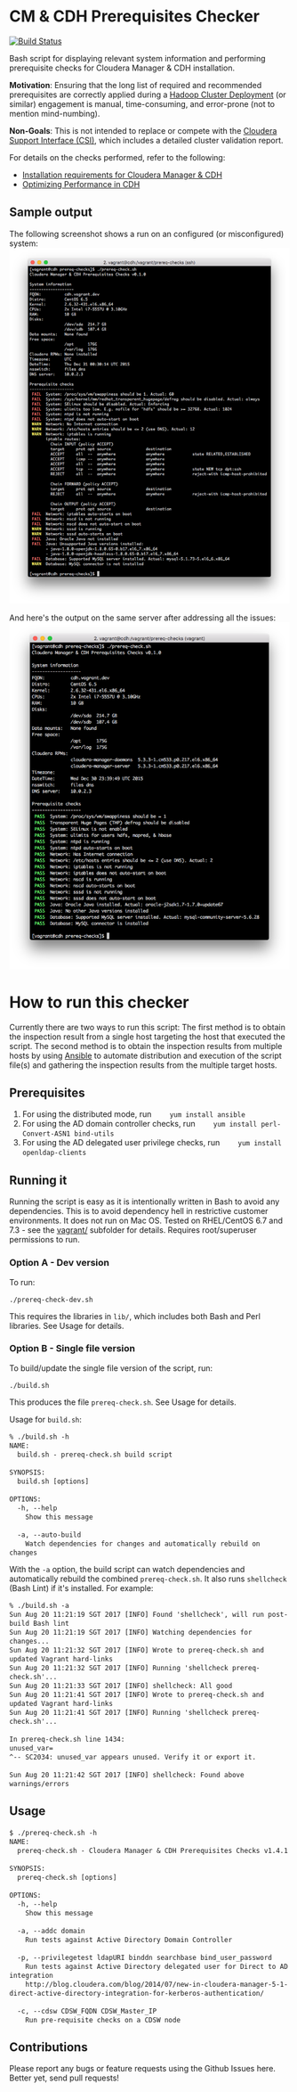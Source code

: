 # CM & CDH Prerequisites Checker

[![Build Status](https://travis-ci.org/cloudera-ps/prereq-checks.svg?branch=master)](https://travis-ci.org/cloudera-ps/prereq-checks)

Bash script for displaying relevant system information and performing
prerequisite checks for Cloudera Manager & CDH installation.

**Motivation**: Ensuring that the long list of required and recommended
prerequisites are correctly applied during a [Hadoop Cluster
Deployment](http://www.cloudera.com/content/www/en-us/services-support/professional-services/cluster-certification.html)
(or similar) engagement is manual, time-consuming, and error-prone (not to
mention mind-numbing).

**Non-Goals**: This is not intended to replace or compete with the
[Cloudera Support Interface (CSI)](http://blog.cloudera.com/blog/2014/02/secrets-of-cloudera-support-inside-our-own-enterprise-data-hub/),
which includes a detailed cluster validation report.

For details on the checks performed, refer to the following:
- [Installation requirements for Cloudera Manager & CDH](http://www.cloudera.com/content/www/en-us/documentation/enterprise/latest/topics/installation_reqts.html)
- [Optimizing Performance in CDH](http://www.cloudera.com/content/www/en-us/documentation/enterprise/latest/topics/cdh_admin_performance.html)

## Sample output

The following screenshot shows a run on an configured (or misconfigured)
system:
![Sample run - with failures](images/sample-run-fail.png)

And here's the output on the same server after addressing all the issues:
![Sample run - all passes](images/sample-run-pass.png)

# How to run this checker

Currently there are two ways to run this script:
The first method is to obtain the inspection result from a single host targeting
the host that executed the script.
The second method is to obtain the inspection results from multiple hosts
by using [Ansible](https://www.ansible.com/) to automate distribution and
execution of the script file(s) and gathering the inspection results from
the multiple target hosts.

## Prerequisites
1. For using the distributed mode, run
`    yum install ansible`
2. For using the AD domain controller checks, run
`    yum install perl-Convert-ASN1 bind-utils`
3. For using the AD delegated user privilege checks, run
`    yum install openldap-clients`

## Running it

Running the script is easy as it is intentionally written in Bash to avoid any
dependencies. This is to avoid dependency hell in restrictive customer
environments. It does not run on Mac OS. Tested on RHEL/CentOS 6.7 and 7.3 - see
the [vagrant/](vagrant/) subfolder for details. Requires root/superuser
permissions to run.

### Option A - Dev version

To run:

    ./prereq-check-dev.sh

This requires the libraries in `lib/`, which includes both Bash and Perl
libraries. See Usage for details.

### Option B - Single file version

To build/update the single file version of the script, run:

    ./build.sh

This produces the file `prereq-check.sh`. See Usage for details.

Usage for `build.sh`:

```
% ./build.sh -h
NAME:
  build.sh - prereq-check.sh build script

SYNOPSIS:
  build.sh [options]

OPTIONS:
  -h, --help
    Show this message

  -a, --auto-build
    Watch dependencies for changes and automatically rebuild on changes
```

With the `-a` option, the build script can watch dependencies and automatically
rebuild the combined `prereq-check.sh`. It also runs `shellcheck` (Bash Lint) if
it's installed. For example:

```
% ./build.sh -a
Sun Aug 20 11:21:19 SGT 2017 [INFO] Found 'shellcheck', will run post-build Bash lint
Sun Aug 20 11:21:19 SGT 2017 [INFO] Watching dependencies for changes...
Sun Aug 20 11:21:32 SGT 2017 [INFO] Wrote to prereq-check.sh and updated Vagrant hard-links
Sun Aug 20 11:21:32 SGT 2017 [INFO] Running 'shellcheck prereq-check.sh'...
Sun Aug 20 11:21:33 SGT 2017 [INFO] shellcheck: All good
Sun Aug 20 11:21:41 SGT 2017 [INFO] Wrote to prereq-check.sh and updated Vagrant hard-links
Sun Aug 20 11:21:41 SGT 2017 [INFO] Running 'shellcheck prereq-check.sh'...

In prereq-check.sh line 1434:
unused_var=
^-- SC2034: unused_var appears unused. Verify it or export it.

Sun Aug 20 11:21:42 SGT 2017 [INFO] shellcheck: Found above warnings/errors
```

## Usage

```
$ ./prereq-check.sh -h
NAME:
  prereq-check.sh - Cloudera Manager & CDH Prerequisites Checks v1.4.1

SYNOPSIS:
  prereq-check.sh [options]

OPTIONS:
  -h, --help
    Show this message

  -a, --addc domain
    Run tests against Active Directory Domain Controller

  -p, --privilegetest ldapURI binddn searchbase bind_user_password
    Run tests against Active Directory delegated user for Direct to AD integration
    http://blog.cloudera.com/blog/2014/07/new-in-cloudera-manager-5-1-direct-active-directory-integration-for-kerberos-authentication/

  -c, --cdsw CDSW_FQDN CDSW_Master_IP
    Run pre-requisite checks on a CDSW node
```

## Contributions

Please report any bugs or feature requests using the Github Issues here. Better
yet, send pull requests!
